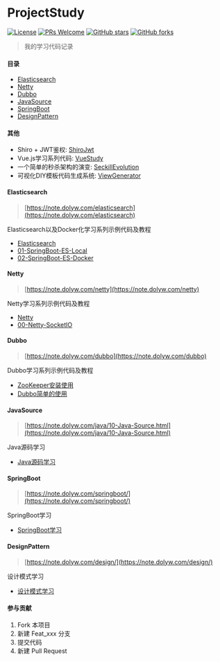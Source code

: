 # ProjectStudy

[![License](https://img.shields.io/badge/license-MIT-blue.svg)](LICENSE)
[![PRs Welcome](https://img.shields.io/badge/PRs-welcome-brightgreen.svg)](https://github.com/dolyw/ProjectStudy/pulls)
[![GitHub stars](https://img.shields.io/github/stars/dolyw/ProjectStudy.svg?style=social&label=Stars)](https://github.com/dolyw/ProjectStudy)
[![GitHub forks](https://img.shields.io/github/forks/dolyw/ProjectStudy.svg?style=social&label=Fork)](https://github.com/dolyw/ProjectStudy)

> 我的学习代码记录

#### 目录

- [Elasticsearch](#elasticsearch)
- [Netty](#netty)
- [Dubbo](#dubbo)
- [JavaSource](#javasource)
- [SpringBoot](#springboot)
- [DesignPattern](#designpattern)

#### 其他

- Shiro + JWT鉴权: [ShiroJwt](https://github.com/dolyw/ShiroJwt)
- Vue.js学习系列代码: [VueStudy](https://github.com/dolyw/VueStudy)
- 一个简单的秒杀架构的演变: [SeckillEvolution](https://github.com/dolyw/SeckillEvolution)
- 可视化DIY模板代码生成系统: [ViewGenerator](https://github.com/dolyw/ViewGenerator)

#### Elasticsearch

> [https://note.dolyw.com/elasticsearch](https://note.dolyw.com/elasticsearch)

Elasticsearch以及Docker化学习系列示例代码及教程

* [Elasticsearch](https://github.com/dolyw/ProjectStudy/tree/master/Elasticsearch)
* [01-SpringBoot-ES-Local](https://github.com/dolyw/ProjectStudy/tree/master/Elasticsearch/01-SpringBoot-ES-Local)
* [02-SpringBoot-ES-Docker](https://github.com/dolyw/ProjectStudy/tree/master/Elasticsearch/02-SpringBoot-ES-Docker)

#### Netty

> [https://note.dolyw.com/netty](https://note.dolyw.com/netty)

Netty学习系列示例代码及教程

* [Netty](https://github.com/dolyw/ProjectStudy/tree/master/Netty)
* [00-Netty-SocketIO](https://github.com/dolyw/ProjectStudy/tree/master/Netty/00-Netty-SocketIO)

#### Dubbo

> [https://note.dolyw.com/dubbo](https://note.dolyw.com/dubbo)

Dubbo学习系列示例代码及教程

* [ZooKeeper安装使用](https://note.dolyw.com/dubbo/00-ZooKeeper-Use.html)
* [Dubbo简单的使用](https://github.com/dolyw/ProjectStudy/tree/master/Dubbo/01-Dubbo-SpringBoot)

#### JavaSource

> [https://note.dolyw.com/java/10-Java-Source.html](https://note.dolyw.com/java/10-Java-Source.html)

Java源码学习

* [Java源码学习](https://github.com/dolyw/ProjectStudy/tree/master/JavaSource)

#### SpringBoot

> [https://note.dolyw.com/springboot/](https://note.dolyw.com/springboot/)

SpringBoot学习

* [SpringBoot学习](https://github.com/dolyw/ProjectStudy/tree/master/SpringBoot)

#### DesignPattern

> [https://note.dolyw.com/design/](https://note.dolyw.com/design/)

设计模式学习

* [设计模式学习](https://github.com/dolyw/ProjectStudy/tree/master/DesignPattern)

#### 参与贡献

1. Fork 本项目
2. 新建 Feat_xxx 分支
3. 提交代码
4. 新建 Pull Request